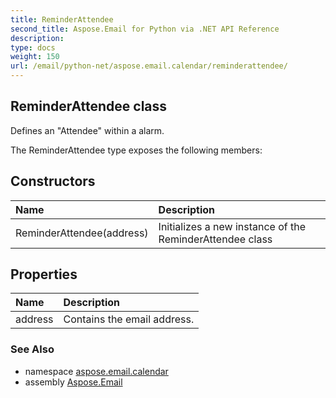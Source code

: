 ```yaml
---
title: ReminderAttendee
second_title: Aspose.Email for Python via .NET API Reference
description: 
type: docs
weight: 150
url: /email/python-net/aspose.email.calendar/reminderattendee/
---
```


## ReminderAttendee class

Defines an "Attendee" within a alarm.

The ReminderAttendee type exposes the following members:
## Constructors
| Name | Description |
| :- | :- |
|ReminderAttendee(address)|Initializes a new instance of the ReminderAttendee class|
## Properties
| Name | Description |
| :- | :- |
|address|Contains the email address.|

### See Also

* namespace [aspose.email.calendar](/email/python-net/aspose.email.calendar/)
* assembly [Aspose.Email](/slides/python-net/)

